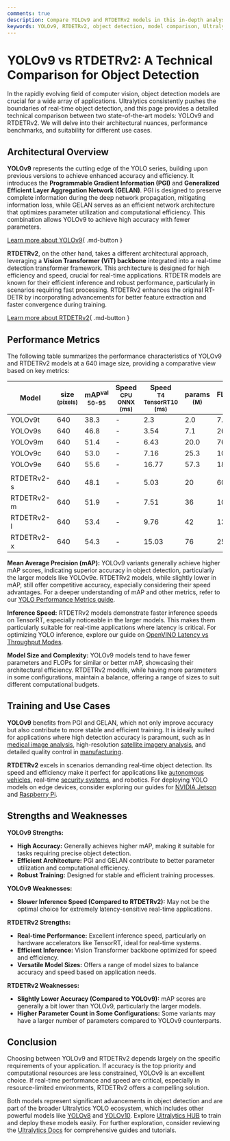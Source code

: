 ```yaml
---
comments: true
description: Compare YOLOv9 and RTDETRv2 models in this in-depth analysis of architecture, performance, and real-world applications. Find the best fit for your needs.
keywords: YOLOv9, RTDETRv2, object detection, model comparison, Ultralytics, machine learning, computer vision, real-time detection, YOLO models
---
```


# YOLOv9 vs RTDETRv2: A Technical Comparison for Object Detection

<script async src="https://cdn.jsdelivr.net/npm/chart.js@3.9.1/dist/chart.min.js"></script>
<script defer src="../../javascript/benchmark.js"></script>

<canvas id="modelComparisonChart" width="1024" height="400" active-models='["YOLOv9", "RTDETRv2"]'></canvas>

In the rapidly evolving field of computer vision, object detection models are crucial for a wide array of applications. Ultralytics consistently pushes the boundaries of real-time object detection, and this page provides a detailed technical comparison between two state-of-the-art models: YOLOv9 and RTDETRv2. We will delve into their architectural nuances, performance benchmarks, and suitability for different use cases.

## Architectural Overview

**YOLOv9** represents the cutting edge of the YOLO series, building upon previous versions to achieve enhanced accuracy and efficiency. It introduces the **Programmable Gradient Information (PGI)** and **Generalized Efficient Layer Aggregation Network (GELAN)**. PGI is designed to preserve complete information during the deep network propagation, mitigating information loss, while GELAN serves as an efficient network architecture that optimizes parameter utilization and computational efficiency. This combination allows YOLOv9 to achieve high accuracy with fewer parameters.

[Learn more about YOLOv9](https://docs.ultralytics.com/models/yolov9/){ .md-button }

**RTDETRv2**, on the other hand, takes a different architectural approach, leveraging a **Vision Transformer (ViT) backbone** integrated into a real-time detection transformer framework. This architecture is designed for high efficiency and speed, crucial for real-time applications. RTDETR models are known for their efficient inference and robust performance, particularly in scenarios requiring fast processing. RTDETRv2 enhances the original RT-DETR by incorporating advancements for better feature extraction and faster convergence during training.

[Learn more about RTDETRv2](https://docs.ultralytics.com/models/rtdetr/){ .md-button }

## Performance Metrics

The following table summarizes the performance characteristics of YOLOv9 and RTDETRv2 models at a 640 image size, providing a comparative view based on key metrics:

| Model      | size<br><sup>(pixels) | mAP<sup>val<br>50-95 | Speed<br><sup>CPU ONNX<br>(ms) | Speed<br><sup>T4 TensorRT10<br>(ms) | params<br><sup>(M) | FLOPs<br><sup>(B) |
| ---------- | --------------------- | -------------------- | ------------------------------ | ----------------------------------- | ------------------ | ----------------- |
| YOLOv9t    | 640                   | 38.3                 | -                              | 2.3                                 | 2.0                | 7.7               |
| YOLOv9s    | 640                   | 46.8                 | -                              | 3.54                                | 7.1                | 26.4              |
| YOLOv9m    | 640                   | 51.4                 | -                              | 6.43                                | 20.0               | 76.3              |
| YOLOv9c    | 640                   | 53.0                 | -                              | 7.16                                | 25.3               | 102.1             |
| YOLOv9e    | 640                   | 55.6                 | -                              | 16.77                               | 57.3               | 189.0             |
|            |                       |                      |                                |                                     |                    |                   |
| RTDETRv2-s | 640                   | 48.1                 | -                              | 5.03                                | 20                 | 60                |
| RTDETRv2-m | 640                   | 51.9                 | -                              | 7.51                                | 36                 | 100               |
| RTDETRv2-l | 640                   | 53.4                 | -                              | 9.76                                | 42                 | 136               |
| RTDETRv2-x | 640                   | 54.3                 | -                              | 15.03                               | 76                 | 259               |

**Mean Average Precision (mAP):** YOLOv9 variants generally achieve higher mAP scores, indicating superior accuracy in object detection, particularly the larger models like YOLOv9e. RTDETRv2 models, while slightly lower in mAP, still offer competitive accuracy, especially considering their speed advantages. For a deeper understanding of mAP and other metrics, refer to our [YOLO Performance Metrics guide](https://docs.ultralytics.com/guides/yolo-performance-metrics/).

**Inference Speed:** RTDETRv2 models demonstrate faster inference speeds on TensorRT, especially noticeable in the larger models. This makes them particularly suitable for real-time applications where latency is critical. For optimizing YOLO inference, explore our guide on [OpenVINO Latency vs Throughput Modes](https://docs.ultralytics.com/guides/optimizing-openvino-latency-vs-throughput-modes/).

**Model Size and Complexity:** YOLOv9 models tend to have fewer parameters and FLOPs for similar or better mAP, showcasing their architectural efficiency. RTDETRv2 models, while having more parameters in some configurations, maintain a balance, offering a range of sizes to suit different computational budgets.

## Training and Use Cases

**YOLOv9** benefits from PGI and GELAN, which not only improve accuracy but also contribute to more stable and efficient training. It is ideally suited for applications where high detection accuracy is paramount, such as in [medical image analysis](https://www.ultralytics.com/glossary/medical-image-analysis), high-resolution [satellite imagery analysis](https://www.ultralytics.com/blog/using-computer-vision-to-analyse-satellite-imagery), and detailed quality control in [manufacturing](https://www.ultralytics.com/solutions/ai-in-manufacturing).

**RTDETRv2** excels in scenarios demanding real-time object detection. Its speed and efficiency make it perfect for applications like [autonomous vehicles](https://www.ultralytics.com/solutions/ai-in-self-driving), real-time [security systems](https://www.ultralytics.com/blog/security-alarm-system-projects-with-ultralytics-yolov8), and robotics. For deploying YOLO models on edge devices, consider exploring our guides for [NVIDIA Jetson](https://docs.ultralytics.com/guides/nvidia-jetson/) and [Raspberry Pi](https://docs.ultralytics.com/guides/raspberry-pi/).

## Strengths and Weaknesses

**YOLOv9 Strengths:**

- **High Accuracy:** Generally achieves higher mAP, making it suitable for tasks requiring precise object detection.
- **Efficient Architecture:** PGI and GELAN contribute to better parameter utilization and computational efficiency.
- **Robust Training:** Designed for stable and efficient training processes.

**YOLOv9 Weaknesses:**

- **Slower Inference Speed (Compared to RTDETRv2):** May not be the optimal choice for extremely latency-sensitive real-time applications.

**RTDETRv2 Strengths:**

- **Real-time Performance:** Excellent inference speed, particularly on hardware accelerators like TensorRT, ideal for real-time systems.
- **Efficient Inference:** Vision Transformer backbone optimized for speed and efficiency.
- **Versatile Model Sizes:** Offers a range of model sizes to balance accuracy and speed based on application needs.

**RTDETRv2 Weaknesses:**

- **Slightly Lower Accuracy (Compared to YOLOv9):** mAP scores are generally a bit lower than YOLOv9, particularly the larger models.
- **Higher Parameter Count in Some Configurations:** Some variants may have a larger number of parameters compared to YOLOv9 counterparts.

## Conclusion

Choosing between YOLOv9 and RTDETRv2 depends largely on the specific requirements of your application. If accuracy is the top priority and computational resources are less constrained, YOLOv9 is an excellent choice. If real-time performance and speed are critical, especially in resource-limited environments, RTDETRv2 offers a compelling solution.

Both models represent significant advancements in object detection and are part of the broader Ultralytics YOLO ecosystem, which includes other powerful models like [YOLOv8](https://docs.ultralytics.com/models/yolov8/) and [YOLOv10](https://docs.ultralytics.com/models/yolov10/). Explore [Ultralytics HUB](https://docs.ultralytics.com/hub/) to train and deploy these models easily. For further exploration, consider reviewing the [Ultralytics Docs](https://docs.ultralytics.com/guides/) for comprehensive guides and tutorials.